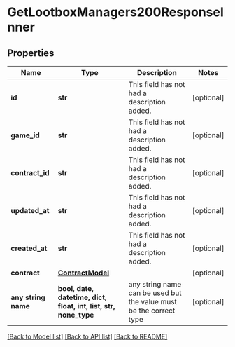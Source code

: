 # GetLootboxManagers200ResponseInner


## Properties
Name | Type | Description | Notes
------------ | ------------- | ------------- | -------------
**id** | **str** | This field has not had a description added. | [optional] 
**game_id** | **str** | This field has not had a description added. | [optional] 
**contract_id** | **str** | This field has not had a description added. | [optional] 
**updated_at** | **str** | This field has not had a description added. | [optional] 
**created_at** | **str** | This field has not had a description added. | [optional] 
**contract** | [**ContractModel**](ContractModel.md) |  | [optional] 
**any string name** | **bool, date, datetime, dict, float, int, list, str, none_type** | any string name can be used but the value must be the correct type | [optional]

[[Back to Model list]](../README.md#documentation-for-models) [[Back to API list]](../README.md#documentation-for-api-endpoints) [[Back to README]](../README.md)


